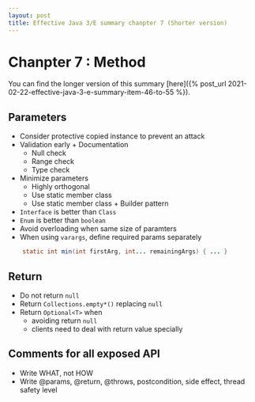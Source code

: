 ```yaml
---
layout: post
title: Effective Java 3/E summary chanpter 7 (Shorter version)
---
```


# Chanpter 7 : Method

You can find the longer version of this summary [here]({% post_url 2021-02-22-effective-java-3-e-summary-item-46-to-55 %}).

## Parameters
- Consider protective copied instance to prevent an attack
- Validation early + Documentation
    - Null check
    - Range check
    - Type check
- Minimize parameters
    - Highly orthogonal
    - Use static member class
    - Use static member class + Builder pattern
- `Interface` is better than `Class`
- `Enum` is better than `boolean`
- Avoid overloading when same size of paramters
- When using `varargs`, define required params separately
```java
    static int min(int firstArg, int... remainingArgs) { ... }
```

## Return
- Do not return `null`
- Return `Collections.empty*()` replacing `null`
- Return `Optional<T>` when
    - avoiding return `null`
    - clients need to deal with return value specially

## Comments for all exposed API
- Write WHAT, not HOW
- Write @params, @return, @throws, postcondition, side effect, thread safety level